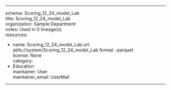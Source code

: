 


---  
schema: Scoring_12_24_model_Lab  
title: Scoring_12_24_model_Lab  
organization: Sample Department  
notes: Used in 0 lineage(s)  
resources:  
  - name: Scoring_12_24_model_Lab 
    url: abfs://system/Scoring_12_24_model_Lab 
    format : parquet  
license: None  
category:
  - Education  
maintainer: User  
maintainer_email: UserMail  
---